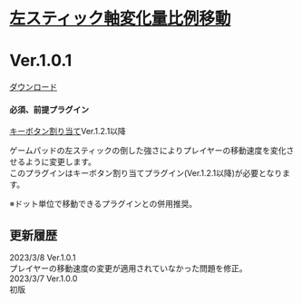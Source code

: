 # [左スティック軸変化量比例移動](https://raw.githubusercontent.com/nuun888/MZ/master/NUUN_realMoveLeftStick.js)
# Ver.1.0.1
[ダウンロード](https://raw.githubusercontent.com/nuun888/MZ/master/NUUN_realMoveLeftStick.js)
#### 必須、前提プラグイン
[キーボタン割り当て](https://github.com/nuun888/MZ/blob/master/README/UserKey.md)Ver.1.2.1以降  

ゲームパッドの左スティックの倒した強さによりプレイヤーの移動速度を変化させるように変更します。  
このプラグインはキーボタン割り当てプラグイン(Ver.1.2.1以降)が必要となります。  

※ドット単位で移動できるプラグインとの併用推奨。  

## 更新履歴
2023/3/8 Ver.1.0.1  
プレイヤーの移動速度の変更が適用されていなかった問題を修正。  
2023/3/7 Ver.1.0.0  
初版  
